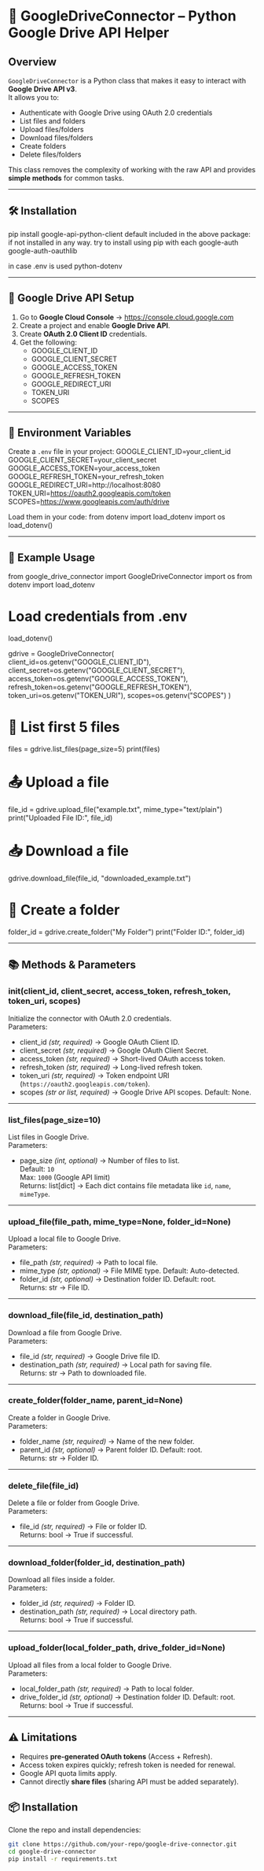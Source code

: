 # 📌 GoogleDriveConnector – Python Google Drive API Helper

## Overview
`GoogleDriveConnector` is a Python class that makes it easy to interact with **Google Drive API v3**.  
It allows you to:
- Authenticate with Google Drive using OAuth 2.0 credentials
- List files and folders
- Upload files/folders
- Download files/folders
- Create folders
- Delete files/folders  

This class removes the complexity of working with the raw API and provides **simple methods** for common tasks.

---

## 🛠 Installation
pip install google-api-python-client 
default included in the above package:
if not installed in any way. try to install using pip with each
google-auth 
google-auth-oauthlib

in case .env is used
python-dotenv

---

## 🔑 Google Drive API Setup
1. Go to **Google Cloud Console** → https://console.cloud.google.com  
2. Create a project and enable **Google Drive API**.  
3. Create **OAuth 2.0 Client ID** credentials.  
4. Get the following:
   - GOOGLE_CLIENT_ID
   - GOOGLE_CLIENT_SECRET
   - GOOGLE_ACCESS_TOKEN
   - GOOGLE_REFRESH_TOKEN
   - GOOGLE_REDIRECT_URI
   - TOKEN_URI
   - SCOPES

---

## 📄 Environment Variables
Create a `.env` file in your project:
GOOGLE_CLIENT_ID=your_client_id
GOOGLE_CLIENT_SECRET=your_client_secret
GOOGLE_ACCESS_TOKEN=your_access_token
GOOGLE_REFRESH_TOKEN=your_refresh_token
GOOGLE_REDIRECT_URI=http://localhost:8080
TOKEN_URI=https://oauth2.googleapis.com/token
SCOPES=https://www.googleapis.com/auth/drive

Load them in your code:
from dotenv import load_dotenv
import os
load_dotenv()

---

## 🚀 Example Usage
from google_drive_connector import GoogleDriveConnector
import os
from dotenv import load_dotenv

# Load credentials from .env
load_dotenv()

gdrive = GoogleDriveConnector(
    client_id=os.getenv("GOOGLE_CLIENT_ID"),
    client_secret=os.getenv("GOOGLE_CLIENT_SECRET"),
    access_token=os.getenv("GOOGLE_ACCESS_TOKEN"),
    refresh_token=os.getenv("GOOGLE_REFRESH_TOKEN"),
    token_uri=os.getenv("TOKEN_URI"),
    scopes=os.getenv("SCOPES")
)

# 📄 List first 5 files
files = gdrive.list_files(page_size=5)
print(files)

# 📤 Upload a file
file_id = gdrive.upload_file("example.txt", mime_type="text/plain")
print("Uploaded File ID:", file_id)

# 📥 Download a file
gdrive.download_file(file_id, "downloaded_example.txt")

# 📁 Create a folder
folder_id = gdrive.create_folder("My Folder")
print("Folder ID:", folder_id)

---

## 📚 Methods & Parameters

### __init__(client_id, client_secret, access_token, refresh_token, token_uri, scopes)
Initialize the connector with OAuth 2.0 credentials.  
Parameters:
- client_id *(str, required)* → Google OAuth Client ID.
- client_secret *(str, required)* → Google OAuth Client Secret.
- access_token *(str, required)* → Short-lived OAuth access token.
- refresh_token *(str, required)* → Long-lived refresh token.
- token_uri *(str, required)* → Token endpoint URI (`https://oauth2.googleapis.com/token`).
- scopes *(str or list, required)* → Google Drive API scopes. Default: None.

---

### list_files(page_size=10)
List files in Google Drive.  
Parameters:
- page_size *(int, optional)* → Number of files to list.  
Default: `10`  
Max: `1000` (Google API limit)  
Returns: list[dict] → Each dict contains file metadata like `id`, `name`, `mimeType`.

---

### upload_file(file_path, mime_type=None, folder_id=None)
Upload a local file to Google Drive.  
Parameters:
- file_path *(str, required)* → Path to local file.
- mime_type *(str, optional)* → File MIME type. Default: Auto-detected.
- folder_id *(str, optional)* → Destination folder ID. Default: root.  
Returns: str → File ID.

---

### download_file(file_id, destination_path)
Download a file from Google Drive.  
Parameters:
- file_id *(str, required)* → Google Drive file ID.
- destination_path *(str, required)* → Local path for saving file.  
Returns: str → Path to downloaded file.

---

### create_folder(folder_name, parent_id=None)
Create a folder in Google Drive.  
Parameters:
- folder_name *(str, required)* → Name of the new folder.
- parent_id *(str, optional)* → Parent folder ID. Default: root.  
Returns: str → Folder ID.

---

### delete_file(file_id)
Delete a file or folder from Google Drive.  
Parameters:
- file_id *(str, required)* → File or folder ID.  
Returns: bool → True if successful.

---

### download_folder(folder_id, destination_path)
Download all files inside a folder.  
Parameters:
- folder_id *(str, required)* → Folder ID.
- destination_path *(str, required)* → Local directory path.  
Returns: bool → True if successful.

---

### upload_folder(local_folder_path, drive_folder_id=None)
Upload all files from a local folder to Google Drive.  
Parameters:
- local_folder_path *(str, required)* → Path to local folder.
- drive_folder_id *(str, optional)* → Destination folder ID. Default: root.  
Returns: bool → True if successful.

---

## ⚠ Limitations
- Requires **pre-generated OAuth tokens** (Access + Refresh).
- Access token expires quickly; refresh token is needed for renewal.
- Google API quota limits apply.
- Cannot directly **share files** (sharing API must be added separately).
## 📦 Installation

Clone the repo and install dependencies:

```bash
git clone https://github.com/your-repo/google-drive-connector.git
cd google-drive-connector
pip install -r requirements.txt
